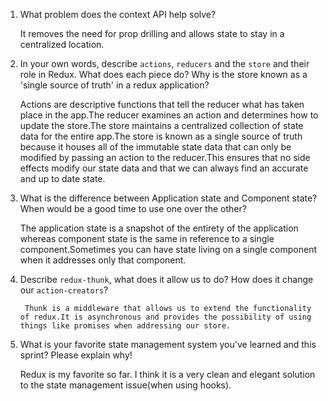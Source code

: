 1. What problem does the context API help solve?

    It removes the need for prop drilling and allows state to stay in a centralized location.

2. In your own words, describe `actions`, `reducers` and the `store` and their role in Redux. What does each piece do? Why is the store known as a 'single source of truth' in a redux application?

    Actions are descriptive functions that tell the reducer what has taken place in the app.The reducer examines an action and determines how to update the store.The store
maintains a centralized collection of state data for the entire app.The store is known as a single source of truth because it houses all of the immutable state data that
can only be modified by passing an action to the reducer.This ensures that no side effects modify our state data and that we can always find an accurate and up to date state.

3. What is the difference between Application state and Component state? When would be a good time to use one over the other?

    The application state is a snapshot of the entirety of the application whereas component state is the same in reference to a single component.Sometimes you can have state living on a single component when it addresses only that component.

4. Describe `redux-thunk`, what does it allow us to do? How does it change our `action-creators`?

        Thunk is a middleware that allows us to extend the functionality of redux.It is asynchronous and provides the possibility of using things like promises when addressing our store.

5. What is your favorite state management system you've learned and this sprint? Please explain why!

    Redux is my favorite so far. I think it is a very clean and elegant solution to the state management issue(when using hooks). 
